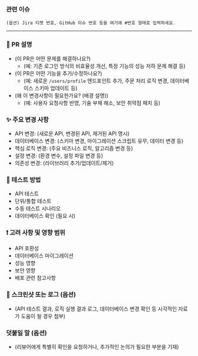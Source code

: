 ### 관련 이슈

`(옵션) Jira 티켓 번호, GitHub 이슈 번호 등을 여기에 #번호 형태로 입력하세요.`

---

### 📝 PR 설명

- (이 PR은 어떤 문제를 해결하나요?)
  - (예: 기존 로그인 방식의 비효율성 개선, 특정 기능의 성능 저하 문제 해결 등)
- (이 PR은 어떤 기능을 추가/수정하나요?)
  - (예: 새로운 `/users/profile` 엔드포인트 추가, 주문 처리 로직 변경, 데이터베이스 스키마 업데이트 등)
- (왜 이 변경사항이 필요한가요? (배경 설명))
  - (예: 사용자 요청사항 반영, 기술 부채 해소, 보안 취약점 패치 등)

### ✨ 주요 변경 사항

- API 변경: (새로운 API, 변경된 API, 제거된 API 명시)
- 데이터베이스 변경: (스키마 변경, 마이그레이션 스크립트 유무, 데이터 변경 등)
- 핵심 로직 변경: (주요 비즈니스 로직, 알고리즘 변경 등)
- 설정 변경: (환경 변수, 설정 파일 변경 등)
- 의존성 변경: (라이브러리 추가/업데이트/제거)

### 🧪 테스트 방법

- API 테스트
- 단위/통합 테스트
- 수동 테스트 시나리오
- 데이터베이스 확인 (필요 시)

### ❗ 고려 사항 및 영향 범위

- API 호환성
- 데이터베이스 마이그레이션
- 성능 영향
- 보안 영향
- 배포 관련 참고사항

### 📸 스크린샷 또는 로그 (옵션)

- (API 테스트 결과, 로직 실행 결과 로그, 데이터베이스 변경 확인 등 시각적인 자료가 도움이 될 경우 첨부)

### 덧붙일 말 (옵션)

- (리뷰어에게 특별히 확인을 요청하거나, 추가적인 논의가 필요한 부분을 기재)

